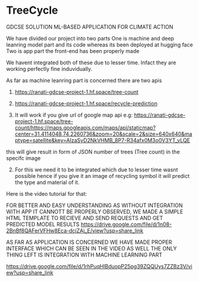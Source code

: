 # TreeCycle
GDCSE SOLUTION ML-BASED APPLICATION FOR CLIMATE ACTION

We have divided our project into two parts 
One is machine and deep leanring model part and its code whereas its been deployed at hugging face
Two is app part the front-end has been properly made

We havent integrated both of these due to lesser time. Infact they are working perfectly fine induvidually.


As far as machine leanring part is concerned there are two apis

1) https://ranati-gdcse-project-1.hf.space/tree-count
2) https://ranati-gdcse-project-1.hf.space/recycle-prediction


1) It will work if you give url of google map api e.g: https://ranati-gdcse-project-1.hf.space/tree-count/https://maps.googleapis.com/maps/api/staticmap?center=31.4114048,74.2260736&zoom=20&scale=2&size=640x640&maptype=satellite&key=AIzaSyD2NkVHMB_8P7-R34afx0M3o0V3YT_vLQE

this will give result in form of JSON number of trees (Tree count) in the specifc image

2) For this we need it to be integrated which due to lesser time wasnt possible hence if you give it an image of recycling symbol it will predict the type and material of it.

Here is the video tutorial for that:

FOR BETTER AND EASY UNDERSTANDING AS WITHOUT INTEGRATION WITH APP IT CANNOTT BE PROPERLY OBSERVED, WE MADE A SIMPLE HTML TEMPLATE TO RECIEVE AND SEND REQUESTS AND GET PREDICTED MODEL RESULTS
https://drive.google.com/file/d/1n08-2BnBf8QAFerVFHw8Eca-dcjZAj_E/view?usp=share_link

AS FAR AS APPLICATION IS CONCERNED WE HAVE MADE PROPER INTERFACE WHICH CAN BE SEEN IN THE VIDEO AS WELL THE ONLY THING LEFT IS INTEGRATION WITH MACHINE LEARNING PART

https://drive.google.com/file/d/1rhPuqHlBduopP25pg39ZQQUys7ZZBz3V/view?usp=share_link

